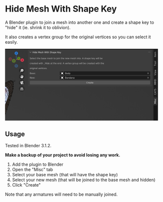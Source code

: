 # Hide Mesh With Shape Key

A Blender plugin to join a mesh into another one and create a shape key to "hide" it (ie. shrink it to oblivion).

It also creates a vertex group for the original vertices so you can select it easily.

![](./assets/images/screenshot.png)

## Usage

Tested in Blender 3.1.2.

**Make a backup of your project to avoid losing any work.**

1. Add the plugin to Blender
2. Open the "Misc" tab
3. Select your base mesh (that will have the shape key)
4. Select your new mesh (that will be joined to the base mesh and hidden)
5. Click "Create"

Note that any armatures will need to be manually joined.

